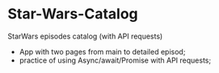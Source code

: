 # Star-Wars-Catalog
StarWars episodes catalog (with API requests)

- App with two pages from main to detailed episod;
- practice of using Async/await/Promise with API requests;

